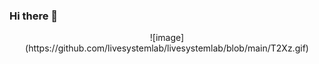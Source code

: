 ### Hi there 👋
<center> ![image](https://github.com/livesystemlab/livesystemlab/blob/main/T2Xz.gif)  </center>
